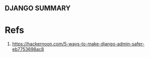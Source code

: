 DJANGO SUMMARY
---

# Refs
1. https://hackernoon.com/5-ways-to-make-django-admin-safer-eb7753698ac8
